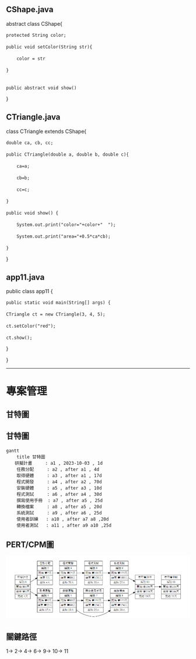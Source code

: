 ## CShape.java        
abstract class CShape{

    protected String color;

    public void setColor(String str){

        color = str

    }


    public abstract void show()
}

           
## CTriangle.java
class CTriangle extends CShape{

    double ca, cb, cc;

    public CTriangle(double a, double b, double c){

        ca=a;

        cb=b;

        cc=c;

    }
   
    public void show() {
       
        System.out.print("color="+color+"  ");

        System.out.print("area="+0.5*ca*cb);

    }
   
}

## app11.java
public class app11 {

    public static void main(String[] args) {

    CTriangle ct = new CTriangle(3, 4, 5);

    ct.setColor("red");

    ct.show();

}

}


---

# 專案管理

## 甘特圖
## 甘特圖
```mermaid
gantt
    title 甘特圖
　　研擬計畫     : a1 , 2023-10-03 , 1d
    任務分配     : a2 , after a1 , 4d
    取得硬體     : a3 , after a1 , 17d
    程式開發     : a4 , after a2 , 70d
    安裝硬體     : a5 , after a3 , 10d
    程式測試     : a6 , after a4 , 30d
    撰寫使用手冊  : a7 , after a5 , 25d
    轉換檔案     : a8 , after a5 , 20d
    系統測試     : a9 , after a6 , 25d
    使用者訓練   : a10 , after a7 a8 ,20d
    使用者測試   : a11 , after a9 a10 ,25d
```
## PERT/CPM圖
![999](999.png "999")
## 關鍵路徑
1-> 2-> 4-> 6-> 9-> 10-> 11
